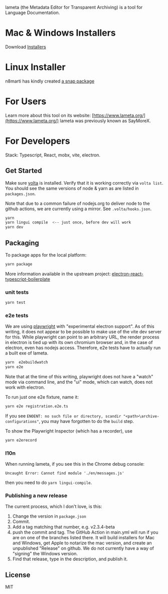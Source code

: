 lameta (the Metadata Editor for Transparent Archiving) is a tool for Language Documentation.

# Mac & Windows Installers

Download [Installers](https://github.com/onset/lameta/releases)

# Linux Installer

n8marti has kindly created [a snap package](https://github.com/wasta-linux/lameta-snap)

# For Users

Learn more about this tool on its website: [https://www.lameta.org/](https://www.lameta.org/)
lameta was previously known as SayMoreX.

# For Developers

Stack: Typescript, React, mobx, vite, electron.

## Get Started

Make sure [volta](https://github.com/volta-cli/volta) is installed. Verify that it is working correctly via `volta list`. You should see the same versions of node & yarn as are listed in `packages.json`.

Note that due to a common failure of nodejs.org to deliver node to the github actions, we are currently using a mirror. See `.volta/hooks.json`.

```bash
yarn
yarn lingui compile  <-- just once, before dev will work
yarn dev
```

## Packaging

To package apps for the local platform:

```bash
yarn package
```

More information available in the upstream project:
[electron-react-typescript-boilerplate](https://github.com/iRath96/electron-react-typescript-boilerplate)

### unit tests

```bash
yarn test
```

### e2e tests

We are using [playwright](https://playwright.dev/) with "experimental electron support". As of this writing, it does not appear to be possible to make use of the vite dev server for this. While playwright can point to an
arbitrary URL, the render process in electron is tied up with its own chromium browser and, in the case of electron, even has nodejs access. Therefore, e2e tests have to actually
run a built exe of lameta.

```bash
yarn  e2ebuildwatch
yarn e2e
```

Note that at the time of this writing, playwright does not have a "watch" mode via command line, and the "ui" mode, which can watch, does not work with electron.

To run just one e2e fixture, name it:

```bash
yarn e2e registration.e2e.ts
```

If you see `ENOENT: no such file or directory, scandir "<path>\archive-configurations"`, you may have forgotten to do the `build` step.

To show the Playwright Inspector (which has a recorder), use

```bash
yarn e2erecord
```

### l10n

When running lameta, if you see this in the Chrome debug console:

`Uncaught Error: Cannot find module './en/messages.js'`

then you need to do `yarn lingui-compile`.

### Publishing a new release

The current process, which I don't love, is this:

1. Change the version in `package.json`
2. Commit.
3. Add a tag matching that number, e.g. v2.3.4-beta
4. push the commit and tag. The GitHub Action in main.yml will run if you are on one of the branches listed there. It will build installers for Mac and Windows, get Apple to notarize the mac version, and create an unpublished "Release" on github. We do not currently have a way of "signing" the Windows version.
5. Find that release, type in the description, and publish it.

## License

MIT

